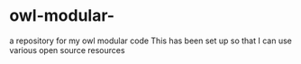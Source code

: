 # owl-modular-
a repository for my owl modular code
This has been set up so that I can use various open source resources

